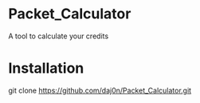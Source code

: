 # Packet_Calculator
A tool to calculate your credits

# Installation
git clone https://github.com/daj0n/Packet_Calculator.git
